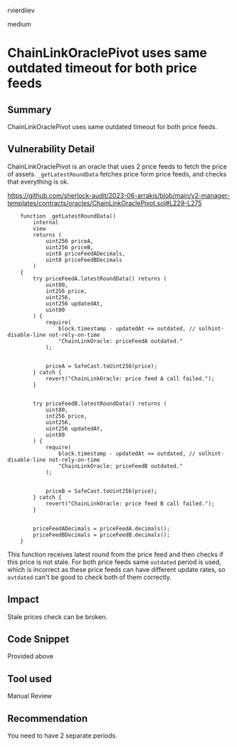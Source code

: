 rvierdiiev

medium

# ChainLinkOraclePivot uses same outdated timeout for both price feeds

## Summary
ChainLinkOraclePivot uses same outdated timeout for both price feeds. 
## Vulnerability Detail
ChainLinkOraclePivot is an oracle that uses 2 price feeds to fetch the price of assets.
`_getLatestRoundData` fetches price form price feeds, and checks that everything is ok.

https://github.com/sherlock-audit/2023-06-arrakis/blob/main/v2-manager-templates/contracts/oracles/ChainLinkOraclePivot.sol#L229-L275
```solidity
    function _getLatestRoundData()
        internal
        view
        returns (
            uint256 priceA,
            uint256 priceB,
            uint8 priceFeedADecimals,
            uint8 priceFeedBDecimals
        )
    {
        try priceFeedA.latestRoundData() returns (
            uint80,
            int256 price,
            uint256,
            uint256 updatedAt,
            uint80
        ) {
            require(
                block.timestamp - updatedAt <= outdated, // solhint-disable-line not-rely-on-time
                "ChainLinkOracle: priceFeedA outdated."
            );


            priceA = SafeCast.toUint256(price);
        } catch {
            revert("ChainLinkOracle: price feed A call failed.");
        }


        try priceFeedB.latestRoundData() returns (
            uint80,
            int256 price,
            uint256,
            uint256 updatedAt,
            uint80
        ) {
            require(
                block.timestamp - updatedAt <= outdated, // solhint-disable-line not-rely-on-time
                "ChainLinkOracle: priceFeedB outdated."
            );


            priceB = SafeCast.toUint256(price);
        } catch {
            revert("ChainLinkOracle: price feed B call failed.");
        }


        priceFeedADecimals = priceFeedA.decimals();
        priceFeedBDecimals = priceFeedB.decimals();
    }
```
This function receives latest round from the price feed and then checks if this price is not stale.
For both price feeds same `outdated` period is used, which is incorrect as these price feeds can have different update rates, so `outdated` can't be good to check both of them correctly.
## Impact
Stale prices check can be broken.
## Code Snippet
Provided above
## Tool used

Manual Review

## Recommendation
You need to have 2 separate periods.